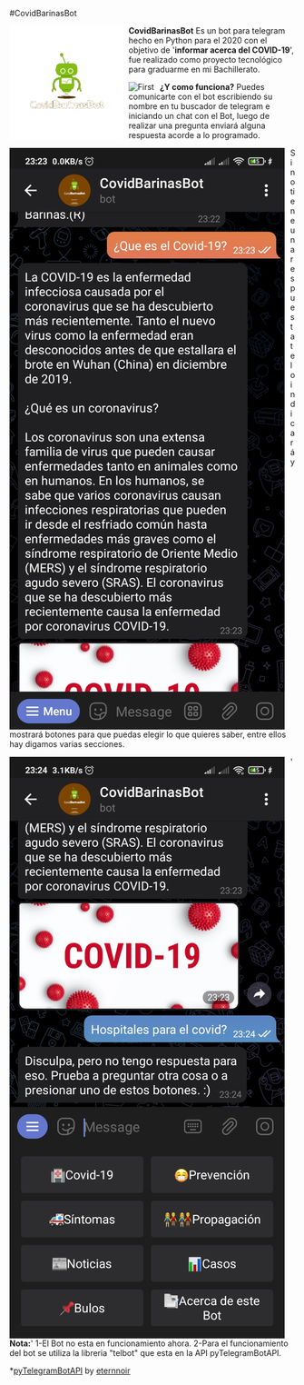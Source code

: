#CovidBarinasBot

<p align="center">
<img src="imgreadme/CBB.png"
	alt="CBB logo"
	width="200"
	style="float: left; margin-right: 10px;" />
</p>

**CovidBarinasBot** Es un bot para telegram hecho en Python para el 2020 con el objetivo de '**informar acerca del COVID-19**', fue realizado como proyecto tecnológico para graduarme en mi Bachillerato.

<p align="center">
<img src="imgreadme/firstfun.png"
	alt="First"
	style="float: left; margin-right: 10px;" />
</p>

**¿Y como funciona?** Puedes comunicarte con el bot escribiendo su nombre en tu buscador de telegram e iniciando un chat con el Bot, luego de realizar una pregunta enviará alguna respuesta acorde a lo programado.

<p aling="center">
<img src="imgreadme/secondfun.jpg"
	alt="Second"
	style="float: left; margin-right: 10px;" />
</p>

Si no tiene una respuesta te lo indicará y mostrará botones para que puedas elegir lo que quieres saber, entre ellos hay digamos varias secciones.

<p align="center">
<img src="imgreadme/thirdfun.jpg"
	alt="Third"
	style="float: left; margin-right: 10px;" />
</p>

'**Nota:**' 1-El Bot no esta en funcionamiento ahora.
2-Para el funcionamiento del bot se utiliza la libreria "telbot" que esta en la API pyTelegramBotAPI. 

*[pyTelegramBotAPI](https://github.com/eternnoir/pyTelegramBotAPI) by [eternnoir](https://github.com/eternnoir)

